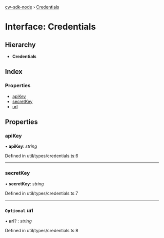 [cw-sdk-node](../README.md) › [Credentials](credentials.md)

# Interface: Credentials

## Hierarchy

* **Credentials**

## Index

### Properties

* [apiKey](credentials.md#apikey)
* [secretKey](credentials.md#secretkey)
* [url](credentials.md#optional-url)

## Properties

###  apiKey

• **apiKey**: *string*

Defined in util/types/credentials.ts:6

___

###  secretKey

• **secretKey**: *string*

Defined in util/types/credentials.ts:7

___

### `Optional` url

• **url**? : *string*

Defined in util/types/credentials.ts:8
